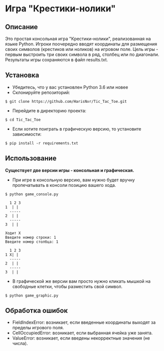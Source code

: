 # Игра "Крестики-нолики"

## Описание

Это простая консольная игра "Крестики-нолики", реализованная на языке Python. Игроки поочередно вводят координаты для размещения своих символов (крестиков или ноликов) на игровом поле. Цель игры - первым выстроить три своих символа в ряд, столбец или по диагонали. Результаты игры сохраняются в файл results.txt.

## Установка
- Убедитесь, что у вас установлен Python 3.6 или новее
- Склонируйте репозиторий:
```
$ git clone https://github.com/HarisNvr/Tic_Tac_Toe.git
```
- Перейдите в директорию проекта:
```
$ cd Tic_Tac_Toe
```
- Если хотите поиграть в графическую версию, то установите зависимости:
```
$ pip install -r requirements.txt
```

## Использование

**Существует две версии игры - консольная и графическая.**

- При игре в консольную версию, вам нужно будет вручну пропечатывать в консоли позицию вашего хода.
```
$ python game_console.py
```
```
  1 2 3
1  | | 
  -----
2  | | 
  -----
3  | | 

Ходит X
Введите номер строки: 1
Введите номер столбца: 1

  1 2 3
1 X| | 
  -----
2  | | 
  -----
3  | | 
```

- В графической же версии вам просто нужно кликать мышкой на свободные клетки, чтобы разместить свой символ.
```
$ python game_graphic.py
```

## Обработка ошибок

- FieldIndexError: возникает, если введенные координаты выходят за пределы игрового поля.
- CellOccupiedError: возникает, если выбранная ячейка уже занята.
- ValueError: возникает, если введены некорректные значения (не числа).